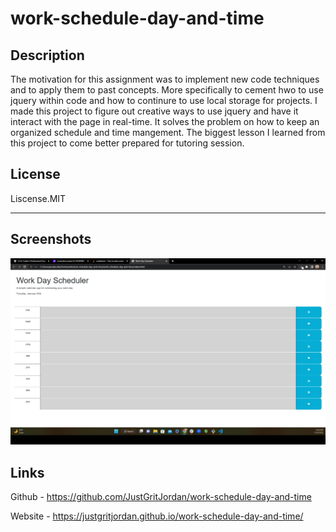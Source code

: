 # work-schedule-day-and-time

## Description

The motivation for this assignment was to implement new code techniques and to apply them to past concepts. More specifically to cement hwo to use jquery within code and how to continure to use local storage for projects. I made this project to figure out creative ways to use jquery and have it interact with the page in real-time. It solves the problem on how to keep an organized schedule and time mangement. The biggest lesson I learned from this project to come better prepared for tutoring session.

## License

Liscense.MIT

---

## Screenshots

![Landing-Page](./assets/images/Workday.Scheduler.png)

## Links

Github - https://github.com/JustGritJordan/work-schedule-day-and-time

Website - https://justgritjordan.github.io/work-schedule-day-and-time/
